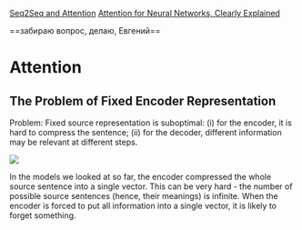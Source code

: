 [Seq2Seq and Attention](https://lena-voita.github.io/nlp_course/seq2seq_and_attention.html)
[Attention for Neural Networks, Clearly Explained](https://www.youtube.com/watch?v=PSs6nxngL6k)

==забираю вопрос, делаю, Евгений==

# Attention

## The Problem of Fixed Encoder Representation

Problem: Fixed source representation is suboptimal: (i) for the encoder, it is hard to compress the sentence; (ii) for the decoder, different information may be relevant at different steps.

![](https://lena-voita.github.io/resources/lectures/seq2seq/attention/bottleneck-min.png)

In the models we looked at so far, the encoder compressed the whole source sentence into a single vector. This can be very hard - the number of possible source sentences (hence, their meanings) is infinite. When the encoder is forced to put all information into a single vector, it is likely to forget something.

